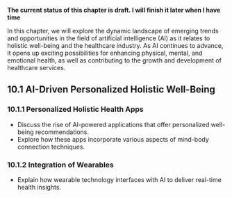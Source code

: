 **The current status of this chapter is draft. I will finish it later when I have time**

In this chapter, we will explore the dynamic landscape of emerging trends and opportunities in the field of artificial intelligence (AI) as it relates to holistic well-being and the healthcare industry. As AI continues to advance, it opens up exciting possibilities for enhancing physical, mental, and emotional health, as well as contributing to the growth and development of healthcare services.

10.1 AI-Driven Personalized Holistic Well-Being
-----------------------------------------------

### 10.1.1 Personalized Holistic Health Apps

* Discuss the rise of AI-powered applications that offer personalized well-being recommendations.
* Explore how these apps incorporate various aspects of mind-body connection techniques.

### 10.1.2 Integration of Wearables

* Explain how wearable technology interfaces with AI to deliver real-time health insights.
